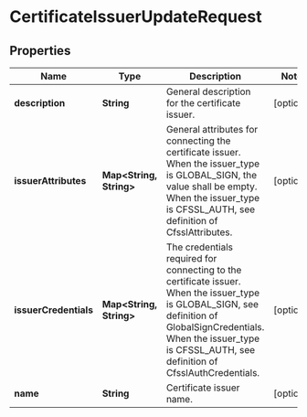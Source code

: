 
# CertificateIssuerUpdateRequest

## Properties
Name | Type | Description | Notes
------------ | ------------- | ------------- | -------------
**description** | **String** | General description for the certificate issuer. |  [optional]
**issuerAttributes** | **Map&lt;String, String&gt;** | General attributes for connecting the certificate issuer. When the issuer_type is GLOBAL_SIGN, the value shall be empty. When the issuer_type is CFSSL_AUTH, see definition of CfsslAttributes.  |  [optional]
**issuerCredentials** | **Map&lt;String, String&gt;** | The credentials required for connecting to the certificate issuer. When the issuer_type is GLOBAL_SIGN, see definition of GlobalSignCredentials. When the issuer_type is CFSSL_AUTH, see definition of CfsslAuthCredentials.  |  [optional]
**name** | **String** | Certificate issuer name. |  [optional]



